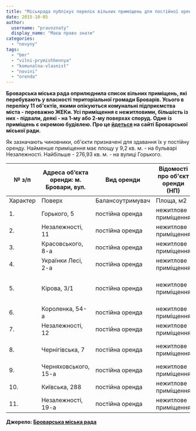 ```yaml
---
title: "Міськрада публікує перелік вільних приміщень для постійної оренди у Броварах"
date: 2015-10-05
author: 
  username: "pravoznaty"
  display_name: "Маєш право знати"
categories: 
  - "novyny"
tags: 
  - "bmr"
  - "vilni-prymishhennya"
  - "komunalna-vlasnist"
  - "novini"
  - "orenda"
---
```


**Броварська міська рада оприлюднила список вільних приміщень, які перебувають у власності територіальної громади Броварів. Усього в переліку 11 об'єктів, якими опікуються комунальні підприємства міста - переважно ЖЕКи. Усі приміщення є нежитловими, більшість із них - підвали, деякі - на 1-му або 2-му поверхах споруд. Одне із приміщень є окремою будівлею. Про це [йдеться](https://docs.brovary.org/p30065/05.10.2015) на сайті Броварської міської ради.**

Як зазначають чиновники, об'єкти призначені для здавання їх у постійну оренду. Найменше приміщення має площу у 9,2 кв. м. - на бульварі Незалежності. Найбільше - 276,93 кв. м. - на вулиці Горького.

|   №  з/п |   Адреса об’єкта оренди:  м. Бровари, вул.   |   Вид  оренди   |   Відомості про об'єкт оренди (НП)   |  |  |  |
| --- | --- | --- | --- | --- | --- | --- |
|   Характер   |   Поверх   |   Балансоутримувач   |   Площа, м2   |
|   1. | Горького, 5 | постійна оренда | нежитлове приміщення | підвал |   КП  «ЖЕК-4»   |   276,93   |
|   2. | Незалежності, 11 | постійна оренда | нежитлове приміщення | підвал |   КП  «ЖЕК-1»   |   20,4   |
|   3. | Красовського, 8-а | постійна оренда | нежитлове приміщення | підвал |   КП  «ЖЕК-2»   |   89,0   |
|   4. | Українки Лесі, 2-а | постійна оренда | нежитлове приміщення | підвал |   КП  «ЖЕК-4»   |   58,6   |
|   5. | Кірова, 3/1 | постійна оренда | нежитлове приміщення | 2 поверх |   КП «Бровари-тепловодо-енергія»   |   68,0   |
|   6. | Короленка, 54-а | постійна оренда | нежитлове приміщення | 1 поверх |   КП  «ЖЕК-3»   |   12,0   |
|   7. | Незалежності, 12 | постійна оренда | нежитлове приміщення | підвал |   КП  «ЖЕК-1»   |   43,7   |
|   8. | Чернігівська, 7 | постійна оренда | нежитлове приміщення | окремо розташована будівля |   КП  «ЖЕК-1»   |   202,2   |
|   9. | Черняховського, 15-а | постійна оренда | нежитлове приміщення | 1 поверх |   КП  «ЖЕК-3»   |   15,0   |
|   10. | Київська, 288 | постійна оренда | нежитлове приміщення | підвал |   КП  «ЖЕК-4»   |   112,6   |
|   11. | Незалежності, 19-а | постійна оренда | нежитлове приміщення | підвал |   КП  «ЖЕК-3»   |   9,2   |

**Джерело: [Броварська міська рада](https://docs.brovary.org/p30065/05.10.2015)**
